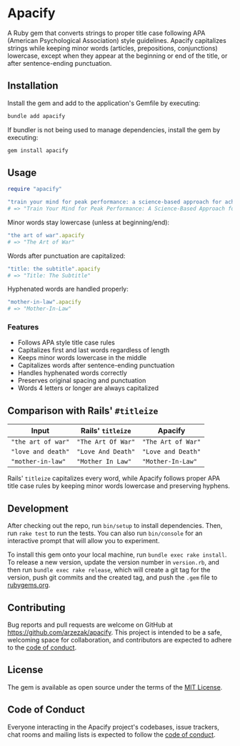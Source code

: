# Apacify

A Ruby gem that converts strings to proper title case following APA (American Psychological Association) style guidelines. Apacify capitalizes strings while keeping minor words (articles, prepositions, conjunctions) lowercase, except when they appear at the beginning or end of the title, or after sentence-ending punctuation.

## Installation

Install the gem and add to the application's Gemfile by executing:

```bash
bundle add apacify
```

If bundler is not being used to manage dependencies, install the gem by executing:

```bash
gem install apacify
```

## Usage

```ruby
require "apacify"

"train your mind for peak performance: a science-based approach for achieving your goals".apacify
# => "Train Your Mind for Peak Performance: A Science-Based Approach for Achieving Your Goals"
```

Minor words stay lowercase (unless at beginning/end):

```ruby
"the art of war".apacify
# => "The Art of War"
```

Words after punctuation are capitalized:

```ruby
"title: the subtitle".apacify
# => "Title: The Subtitle"
```

Hyphenated words are handled properly:

```ruby
"mother-in-law".apacify
# => "Mother-In-Law"
```

### Features

- Follows APA style title case rules
- Capitalizes first and last words regardless of length
- Keeps minor words lowercase in the middle
- Capitalizes words after sentence-ending punctuation
- Handles hyphenated words correctly
- Preserves original spacing and punctuation
- Words 4 letters or longer are always capitalized

## Comparison with Rails' `#titleize`

| Input              | Rails' `titleize`  | Apacify            |
|--------------------|--------------------|--------------------|
| `"the art of war"` | `"The Art Of War"` | `"The Art of War"` |
| `"love and death"` | `"Love And Death"` | `"Love and Death"` |
| `"mother-in-law"`  | `"Mother In Law"`  | `"Mother-In-Law"`  |

Rails' `titleize` capitalizes every word, while Apacify follows proper APA title case rules by keeping minor words lowercase and preserving hyphens.

## Development

After checking out the repo, run `bin/setup` to install dependencies. Then, run `rake test` to run the tests. You can also run `bin/console` for an interactive prompt that will allow you to experiment.

To install this gem onto your local machine, run `bundle exec rake install`. To release a new version, update the version number in `version.rb`, and then run `bundle exec rake release`, which will create a git tag for the version, push git commits and the created tag, and push the `.gem` file to [rubygems.org](https://rubygems.org).

## Contributing

Bug reports and pull requests are welcome on GitHub at https://github.com/arzezak/apacify. This project is intended to be a safe, welcoming space for collaboration, and contributors are expected to adhere to the [code of conduct](https://github.com/arzezak/apacify/blob/main/CODE_OF_CONDUCT.md).

## License

The gem is available as open source under the terms of the [MIT License](https://opensource.org/licenses/MIT).

## Code of Conduct

Everyone interacting in the Apacify project's codebases, issue trackers, chat rooms and mailing lists is expected to follow the [code of conduct](https://github.com/arzezak/apacify/blob/main/CODE_OF_CONDUCT.md).
